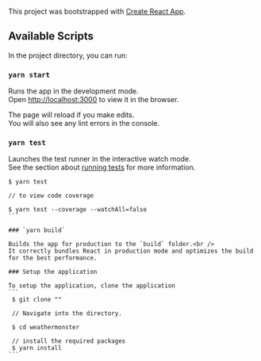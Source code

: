 This project was bootstrapped with [Create React App](https://github.com/facebook/create-react-app).

## Available Scripts

In the project directory, you can run:

### `yarn start`

Runs the app in the development mode.<br />
Open [http://localhost:3000](http://localhost:3000) to view it in the browser.

The page will reload if you make edits.<br />
You will also see any lint errors in the console.

### `yarn test`

Launches the test runner in the interactive watch mode.<br />
See the section about [running tests](https://facebook.github.io/create-react-app/docs/running-tests) for more information.

````
$ yarn test

// to view code coverage

$ yarn test --coverage --watchAll=false
```

### `yarn build`

Builds the app for production to the `build` folder.<br />
It correctly bundles React in production mode and optimizes the build for the best performance.

### Setup the application

To setup the application, clone the application 
```
 $ git clone ""

 // Navigate into the directory.

 $ cd weathermonster

 // install the required packages
 $ yarn install
```



